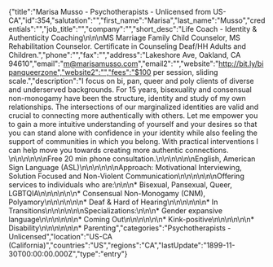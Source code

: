 {"title":"Marisa Musso - Psychotherapists - Unlicensed from US-CA","id":354,"salutation":"","first_name":"Marisa","last_name":"Musso","credentials":"","job_title":"","company":"","short_desc":"Life Coach - Identity & Authenticity Coaching\n\n\nMS Marriage Family Child Counselor, MS Rehabilitation Counselor. Certificate in Counseling Deaf/HH Adults and Children.","phone":"","fax":"","address":"Lakeshore Ave, Oakland, CA 94610","email":"m@marisamusso.com","email2":"","website":"http://bit.ly/bipanqueerzone","website2":"","fees":"$100 per session, sliding scale.","description":"I focus on bi, pan, queer and poly clients of diverse and underserved backgrounds. For 15 years, bisexuality and consensual non-monogamy have been the structure, identity and study of my own relationships.  The intersections of our marginalized identities are valid and crucial to connecting more authentically with others. Let me empower you to gain a more intuitive understanding of yourself and your desires so that you can stand alone with confidence in your identity while also feeling the support of communities in which you belong. With practical interventions I can help move you towards creating more authentic connections. \n\n\n\n\n\nFree 20 min phone consultation.\n\n\n\n\n\nEnglish, American Sign Language (ASL)\n\n\n\n\n\nApproach: Motivational Interviewing, Solution Focused and Non-Violent Communication\n\n\n\n\n\nOffering services to individuals who are:\n\n\n* Bisexual, Pansexual, Queer, LGBTQIA\n\n\n\n\n\n* Consensual Non-Monogamy (CNM), Polyamory\n\n\n\n\n\n* Deaf & Hard of Hearing\n\n\n\n\n\n* In Transitions\n\n\n\n\n\nSpecializations:\n\n\n* Gender expansive language\n\n\n\n\n\n* Coming Out\n\n\n\n\n\n* Kink-positive\n\n\n\n\n\n* Disability\n\n\n\n\n\n* Parenting","categories":"Psychotherapists - Unlicensed","location":"US-CA (California)","countries":"US","regions":"CA","lastUpdate":"1899-11-30T00:00:00.000Z","type":"entry"}
